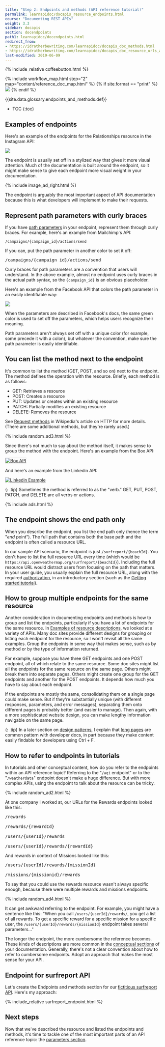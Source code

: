 ```yaml
---
title: "Step 2: Endpoints and methods (API reference tutorial)"
permalink: learnapidoc/docapis_resource_endpoints.html
course: "Documenting REST APIs"
weight: 3.3
sidebar: docapis
section: docendpoints
path1: learnapidoc/docendpoints.html
redirect_from:
- https://idratherbewriting.com/learnapidoc/docapis_doc_methods.html
- https://idratherbewriting.com/learnapidoc/docapis_doc_resource_urls_and_methods.html
last-modified: 2019-06-09
---
```


{% include_relative coffeebutton.html %}

{% include workflow_map.html step="2" map="content/reference_doc_map.html"  %}
{% if site.format == "print" %}
<img src="{{site.api_media}}/apiref2.png"/>
{% endif %}

{{site.data.glossary.endpoints_and_methods.def}}

* TOC
{:toc}


## Examples of endpoints

Here's an example of the endpoints for the Relationships resource in the Instagram API:

<a class="noExtIcon" href="https://www.instagram.com/developer/endpoints/relationships/"><img src="{{site.api_media}}/instagramurlexample.png" /></a>

The endpoint is usually set off in a stylized way that gives it more visual attention. Much of the documentation is built around the endpoint, so it might make sense to give each endpoint more visual weight in your documentation.

{% include image_ad_right.html %}

The endpoint is arguably the most important aspect of API documentation because this is what developers will implement to make their requests.

## Represent path parameters with curly braces

If you have [path parameters](docapis_doc_parameters.html#path_parameters) in your endpoint, represent them through curly braces. For example, here's an example from Mailchimp's API:

```
/campaigns/{campaign_id}/actions/send
```

If you can, put the path parameter in another color to set it off:

<pre>
/campaigns/<span class="orange">{campaign_id}</span>/actions/send
</pre>

Curly braces for path parameters are a convention that users will understand. In the above example, almost no endpoint uses curly braces in the actual path syntax, so the `{campaign_id}` is an obvious placeholder.

Here's an example from the Facebook API that colors the path parameter in an easily identifiable way:

<a href="https://developers.facebook.com/docs/graph-api/reference/v2.11/achievement/" class="noExtIcon"><img src="{{site.api_media}}/facebookapicolor.png"/></a>

When the parameters are described in Facebook's docs, the same green color is used to set off the parameters, which helps users recognize their meaning.

Path parameters aren't always set off with a unique color (for example, some precede it with a colon), but whatever the convention, make sure the path parameter is easily identifiable.

## You can list the method next to the endpoint

It's common to list the method (GET, POST, and so on) next to the endpoint. The method defines the operation with the resource. Briefly, each method is as follows:

* GET: Retrieves a resource
* POST: Creates a resource
* PUT: Updates or creates within an existing resource
* PATCH: Partially modifies an existing resource
* DELETE: Removes the resource

See [Request methods](https://en.wikipedia.org/wiki/Hypertext_Transfer_Protocol#Request_methods) in Wikipedia's article on HTTP for more details. (There are some additional methods, but they're rarely used.)

{% include random_ad3.html %}

Since there's not much to say about the method itself, it makes sense to group the method with the endpoint. Here's an example from the Box API:

<a href="https://developer.box.com/reference/post-comments/" class="noExtIcon"><img src="{{site.api_media}}/methodwithendpointv2.png" style="border: 1px solid #dedede" alt="Box API" /></a>

And here's an example from the Linkedin API:

<a class="noCrossRef" href="https://developer.linkedin.com/docs/rest-api" class="noExtIcon"><img src="{{site.api_media}}/linkedinexample.png" alt="Linkedin Example" /></a>

{: .tip}
Sometimes the method is referred to as the "verb." GET, PUT, POST, PATCH, and DELETE are all verbs or actions.

{% include ads.html %}

## The endpoint shows the end path only

When you describe the endpoint, you list the end path only (hence the term "*end* point"). The full path that contains both the base path and the endpoint is often called a resource URL.

In our sample API scenario, the endpoint is just `/surfreport/{beachId}`. You don't have to list the full resource URL every time (which would be `https://api.openweathermap.org/surfreport/{beachId}`). Including the full resource URL would distract users from focusing on the path that matters. In your user guide, you usually explain the full resource URL, along with the required [authorization](docapis_more_about_authorization.html), in an introductory section (such as the [Getting started tutorial](docapis_doc_getting_started_section.html)).

## How to group multiple endpoints for the same resource

Another consideration in documenting endpoints and methods is how to group and list the endpoints, particularly if you have a lot of endpoints for the same resource. In [Examples of resource descriptions](docapis_resource_descriptions.html#examples), we looked at a variety of APIs. Many doc sites provide different designs for grouping or listing each endpoint for the resource, so I won't revisit all the same examples. Group the endpoints in some way that makes sense, such as by method or by the type of information returned.

For example, suppose you have three GET endpoints and one POST endpoint, all of which relate to the same resource. Some doc sites might list all the endpoints for the same resource on the same page. Others might break them into separate pages. Others might create one group for the GET endpoints and another for the POST endpoints. It depends how much you have to say about each endpoint.

If the endpoints are mostly the same, consolidating them on a single page could make sense. But if they're substantially unique (with different responses, parameters, and error messages), separating them onto different pages is probably better (and easier to manage). Then again, with a more sophisticated website design, you can make lengthy information navigable on the same page.

{: .tip}
In a later section on [design patterns](pubapis_design_patterns.html), I explain that [long pages](pubapis_design_patterns.html#longish_pages) are common pattern with developer docs, in part because they make content easily findable for developers using Ctrl + F.

## How to refer to endpoints in tutorials

In tutorials and other conceptual content, how do you refer to the endpoints within an API reference topic? Referring to the "`/aqi` endpoint" or to the "`/weatherdata`" endpoint doesn't make a huge difference. But with more complex APIs, using the endpoint to talk about the resource can be tricky.

{% include random_ad2.html %}

At one company I worked at, our URLs for the Rewards endpoints looked like this:

<pre>
/rewards

/rewards/<span class="orange">{rewardId}</span>

/users/<span class="orange">{userId}</span>/rewards

/users/<span class="orange">{userId}</span>/rewards/<span class="orange">{rewardId}</span>
</pre>

And rewards in context of Missions looked like this:

<pre>
/users/<span class="orange">{userId}</span>/rewards/<span class="orange">{missionId}</span>

/missions/<span class="orange">{missionid}</span>/rewards
</pre>

To say that you could use the rewards resource wasn't always specific enough, because there were multiple rewards and missions endpoints.

{% include random_ad4.html %}

It can get awkward referring to the endpoint. For example, you might have a sentence like this: "When you call `/users/{userId}/rewards/`, you get a list of all rewards. To get a specific reward for a specific mission for a specific user, the `/users/{userId}/rewards/{missionId}` endpoint takes several parameters..."

The longer the endpoint, the more cumbersome the reference becomes. These kinds of descriptions are more common in the [conceptual sections](docconceptual.html) of your documentation. Generally, there's not a clear convention about how to refer to cumbersome endpoints. Adopt an approach that makes the most sense for your API.

## Endpoint for surfreport API

Let's create the Endpoints and methods section for our [fictitious surfreport API](docapis_new_endpoint_to_doc.html). Here's my approach:

<div class="docSample">
{% include_relative surfreport_endpoint.html %}
</div>

## Next steps

Now that we've described the resource and listed the endpoints and methods, it's time to tackle one of the most important parts of an API reference topic: the [parameters section](docapis_doc_parameters.html).
